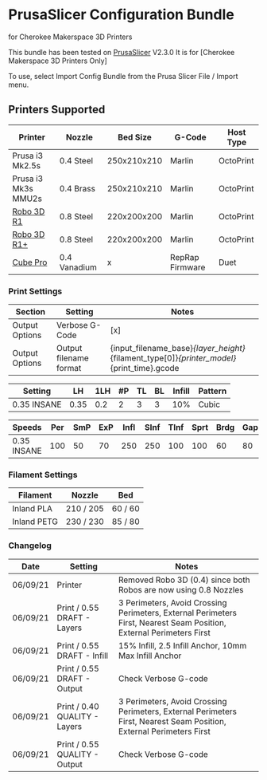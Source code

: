 # PrusaSlicer Configuration Bundle
for Cherokee Makerspace 3D Printers

This bundle has been tested on [PrusaSlicer](https://www.prusa3d.com/prusaslicer/) V2.3.0
It is for [Cherokee Makerspace 3D Printers Only]

To use, select Import Config Bundle from the Prusa Slicer File / Import menu.

## Printers Supported

| Printer | Nozzle | Bed Size | G-Code | Host Type |
| ------- | ------ | -------- | ------ | --------- |
| Prusa i3 Mk2.5s | 0.4 Steel | 250x210x210 | Marlin | OctoPrint |
| Prusa i3 Mk3s MMU2s | 0.4 Brass | 250x210x210 | Marlin | OctoPrint |
| [Robo 3D R1](https://github.com/Cherokee-Makerspace/Robo-Garolite.git) | 0.8 Steel | 220x200x200 | Marlin | OctoPrint |
| [Robo 3D R1+](https://github.com/Cherokee-Makerspace/Robo-Buildtak.git) | 0.8 Steel | 220x200x200 | Marlin | OctoPrint |
| [Cube Pro](https://github.com/Cherokee-Makerspace/Duet-Cube.git) | 0.4 Vanadium | x | RepRap Firmware | Duet |

### Print Settings

| Section | Setting | Notes |
| ------- | ------- | ----- |
| Output Options | Verbose G-Code | [x] |
| Output Options | Output filename format |  {input_filename_base}_{layer_height}_{filament_type[0]}_{printer_model}_{print_time}.gcode |

| Setting | LH | 1LH | #P | TL | BL | Infill | Pattern |
| ------- | -- | --- | -- | -- | -- | ------ | ------- |
| 0.35 INSANE | 0.35 | 0.2 | 2 | 3 | 3 | 10% | Cubic |

| Speeds | Per | SmP | ExP | Infl | SInf | TInf | Sprt | Brdg | Gap | Trav | 1Lyr |
| ------ | --- | --- | --- | ---- | ---- | ---- | ---- | ---- | --- | ---- | ---- |
| 0.35 INSANE | 100 | 50 | 70 | 250 | 250 | 100 | 100 | 60 | 80 | 180 | 30 |
 
### Filament Settings

| Filament | Nozzle | Bed |
| -------- | ------ | --- |
| Inland PLA | 210 / 205 | 60 / 60 |
| Inland PETG | 230 / 230 | 85 / 80 |

### Changelog

| Date | Setting | Notes |
| ---- | ------- | ----- |
| 06/09/21 | Printer | Removed Robo 3D (0.4) since both Robos are now using 0.8 Nozzles  |
| 06/09/21 | Print / 0.55 DRAFT - Layers | 3 Perimeters, Avoid Crossing Perimeters, External Perimeters First, Nearest Seam Position, External Perimeters First |
| 06/09/21 | Print / 0.55 DRAFT - Infill | 15% Infill, 2.5 Infill Anchor, 10mm Max Infill Anchor |
| 06/09/21 | Print / 0.55 DRAFT - Output | Check Verbose G-code |
| 06/09/21 | Print / 0.40 QUALITY - Layers | 3 Perimeters, Avoid Crossing Perimeters, External Perimeters First, Nearest Seam Position, External Perimeters First |
| 06/09/21 | Print / 0.55 QUALITY - Output | Check Verbose G-code |